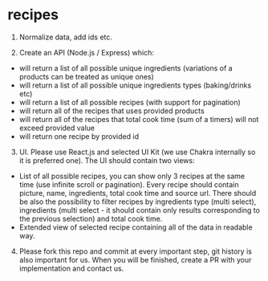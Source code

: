 # recipes

1. Normalize data, add ids etc.

2. Create an API (Node.js / Express) which:
  - will return a list of all possible unique ingredients (variations of a products can be treated as unique ones)
  - will return a list of all possible unique ingredients types (baking/drinks etc)
  - will return a list of all possible recipes (with support for pagination)
  - will return all of the recipes that uses provided products
  - will return all of the recipes that total cook time (sum of a timers) will not exceed provided value
  - will return one recipe by provided id
  
3. UI. Please use React.js and selected UI Kit (we use Chakra internally so it is preferred one). The UI should contain two views:
  * List of all possible recipes, you can show only 3 recipes at the same time (use infinite scroll or pagination). Every recipe should contain picture, name, ingredients, total cook time and source url. There should be also the possibility to filter recipes by ingredients type (multi select), ingredients (multi select - it should contain only results corresponding to the previous selection) and total cook time.
  * Extended view of selected recipe containing all of the data in readable way.

4. Please fork this repo and commit at every important step, git history is also important for us. When you will be finished, create a PR with your implementation and contact us.
